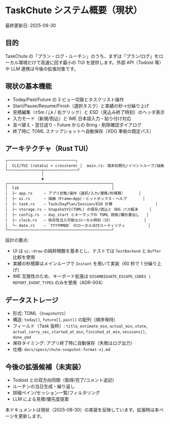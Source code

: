 # TaskChute システム概要（現状）

最終更新日: 2025-08-30

## 目的
TaskChute の「プラン・ログ・ルーチン」のうち、まずは「プラン/ログ」をローカル環境だけで高速に回す最小の TUI を提供します。外部 API（Todoist 等）や LLM 連携は今後の拡張対象です。

## 現状の基本機能
- Today/Past/Future の 3 ビュー切替とタスクリスト操作
- Start/Pause/Resume/Finish（選択タスク）と実績の秒→分繰り上げ
- 見積編集（±5m / j,k / 右クリック）と ESD（見込み終了時刻）のヘッダ表示
- 入力モード（新規/割込）と IME 日本語入力・貼り付け対応
- 並べ替え・翌日送り・Future からの Bring・削除確認ダイアログ
- 終了時に TOML スナップショットへ自動保存（XDG 準拠の既定パス）

## アーキテクチャ（Rust TUI）

```
┌──────────────────────────────┐
│  CLI/TUI (ratatui + crossterm) │  main.rs: 端末初期化/イベントループ/描画
└───────────────┬───────────────┘
                │
                ▼
┌──────────────────────────────────────────────┐
│  lib                                         │
│  ├─ app.rs     — アプリ状態/操作（選択/入力/遷移/秒積算）      │
│  ├─ ui.rs      — 描画（Frame←App）・ヒットボックス・ヘルプ       │
│  ├─ task.rs    — Task/DayPlan/Session/ESD 計算                   │
│  ├─ storage.rs — SnapshotV1(TOML) の保存/読込と XDG パス解決     │
│  ├─ config.rs  — day_start とキーマップの TOML 読取/雛形書出し   │
│  ├─ clock.rs   — 依存性注入可能なローカル時刻（分）              │
│  └─ date.rs    — `YYYYMMDD` のローカル日付ユーティリティ          │
└──────────────────────────────────────────────┘
```

設計の要点:
- UI は `ui::draw` の純粋関数を基本とし、テストでは `TestBackend` と `Buffer` 比較を使用
- 実績の秒積算はメインループで `Instant` を用いて実装（60 秒で 1 分繰り上げ）
- IME 互換性のため、キーボード拡張は `DISAMBIGUATE_ESCAPE_CODES | REPORT_EVENT_TYPES` のみを使用（ADR-004）

## データストレージ
- 形式: TOML（`SnapshotV1`）
- 構造: `today[]`, `future[]`, `past[]` の配列（順序保持）
- フィールド（Task 抜粋）: `title`, `estimate_min`, `actual_min`, `state`, `actual_carry_sec`, `started_at_min`, `finished_at_min`, `sessions[]`, `done_ymd`
- 保存タイミング: アプリ終了時に自動保存（失敗はログ出力）
- 仕様: `docs/specs/chute-snapshot-format-v1.md`

## 今後の拡張候補（未実装）
- Todoist との双方向同期（取得/完了/コメント追記）
- ルーチンの当日生成・繰り返し
- 詳細ペイン/セッション一覧/フィルタリング
- LLM による見積/優先度提案

本ドキュメントは現状（2025-08-30）の実装を反映しています。拡張時は本ページを更新します。
